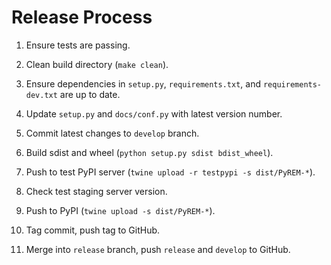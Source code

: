 Release Process
===============

1. Ensure tests are passing.

2. Clean build directory (`make clean`).

3. Ensure dependencies in `setup.py`, `requirements.txt`, and
   `requirements-dev.txt` are up to date.

4. Update `setup.py` and `docs/conf.py` with latest version number.

5. Commit latest changes to `develop` branch.

6. Build sdist and wheel (`python setup.py sdist bdist_wheel`).

7. Push to test PyPI server
   (`twine upload -r testpypi -s dist/PyREM-*`).

8. Check test staging server version.

9. Push to PyPI
   (`twine upload -s dist/PyREM-*`).

10. Tag commit, push tag to GitHub.

11. Merge into `release` branch, push `release` and `develop` to GitHub.
